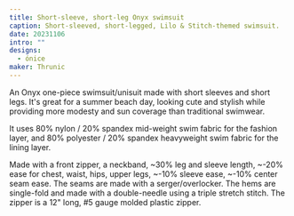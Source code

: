 ```yaml
---
title: Short-sleeve, short-leg Onyx swimsuit
caption: Short-sleeved, short-legged, Lilo & Stitch-themed swimsuit.
date: 20231106
intro: ""
designs:
  - ónice
maker: Thrunic
---
```


An Onyx one-piece swimsuit/unisuit made with short sleeves and short legs. It's great for a summer beach day, looking cute and stylish while providing more modesty and sun coverage than traditional swimwear.

It uses 80% nylon / 20% spandex mid-weight swim fabric for the fashion layer, and 80% polyester / 20% spandex heavyweight swim fabric for the lining layer.

Made with a front zipper, a neckband, \~30% leg and sleeve length, \~-20% ease for chest, waist, hips, upper legs, \~-10% sleeve ease, \~-10% center seam ease. The seams are made with a serger/overlocker. The hems are single-fold and made with a double-needle using a triple stretch stitch. The zipper is a 12" long, #5 gauge molded plastic zipper.

